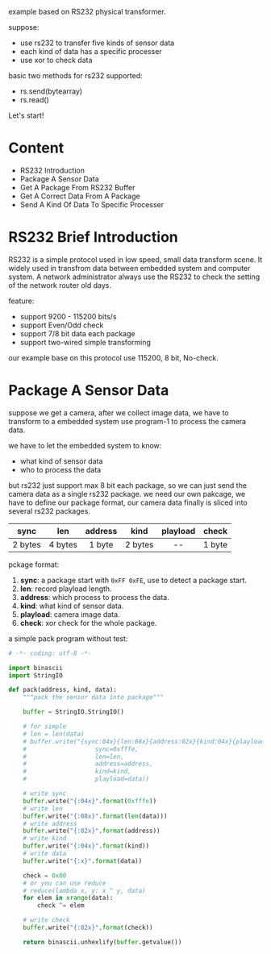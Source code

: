 example based on RS232 physical transformer.

suppose:

+ use rs232 to transfer five kinds of sensor data
+ each kind of data has a specific processer
+ use xor to check data


basic two methods for rs232 supported:

+ rs.send(bytearray)
+ rs.read()

Let's start!

# Content

+ RS232 Introduction
+ Package A Sensor Data
+ Get A Package From RS232 Buffer
+ Get A Correct Data From A Package
+ Send A Kind Of Data To Specific Processer

# RS232 Brief Introduction

RS232 is a simple protocol used in low speed, small data transform scene. It widely used in transfrom data between embedded system and computer system. A network administrator always use the RS232 to check the setting of the network router old days.

feature:

- support 9200 - 115200 bits/s
- support Even/Odd check
- support 7/8 bit data each package
- support two-wired simple transforming

our example base on this protocol use 115200, 8 bit, No-check.

# Package A Sensor Data

suppose we get a camera, after we collect image data, we have to transform to a embedded system use program-1 to process the camera data.

we have to let the embedded system to know:

+ what kind of sensor data
+ who to process the data

but rs232 just support max 8 bit each package, so we can just send the camera data as a single rs232 package. we need our own pakcage, we have to define our package format, our camera data finally is sliced into several rs232 packages.


| sync | len | address | kind | playload | check |
|:----:|:---:|:-------:|:----:|:--------:|:-----:|
|2 bytes|4 bytes|1 byte|2 bytes| -- |1 byte|

pckage format:

1. **sync**: a package start with `0xFF 0xFE`, use to detect a package start.
2. **len**: record playload length.
3. **address**: which process to process the data.
4. **kind**: what kind of sensor data.
5. **playload**: camera image data.
6. **check**: xor check for the whole package.

a simple pack program without test:


``` python
# -*- coding: utf-8 -*-

import binascii
import StringIO

def pack(address, kind, data):
    """pack the sensor data into package"""

    buffer = StringIO.StringIO()

    # for simple
    # len = len(data)
    # buffer.write("{sync:04x}{len:08x}{address:02x}{kind:04x}{playload:x}".format(
    #                   sync=0xfffe,
    #                   len=len,
    #                   address=address,
    #                   kind=kind,
    #                   playload=data))

    # write sync
    buffer.write("{:04x}".format(0xfffe))
    # write len
    buffer.write("{:08x}".format(len(data)))
    # write address
    buffer.write("{:02x}".format(address))
    # write kind
    buffer.write("{:04x}".format(kind))
    # write data
    buffer.write("{:x}".format(data))

    check = 0x00
    # or you can use reduce
    # reduce(lambda x, y: x ^ y, data)
    for elem in xrange(data):
        check ^= elem

    # write check
    buffer.write("{:02x}".format(check))

    return binascii.unhexlify(buffer.getvalue())

```
